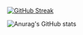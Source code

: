 [![GitHub Streak](https://streak-stats.demolab.com/?user=black-software100&theme=dark)](https://git.io/streak-stats)


![Anurag's GitHub stats](https://github-readme-stats.vercel.app/api?username=black-software100&show_icons=true&theme=gotham)
